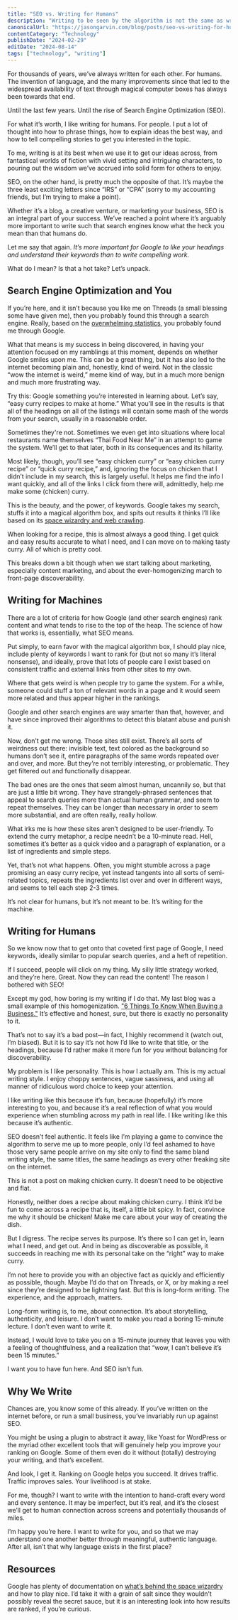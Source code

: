 ```yaml
---
title: "SEO vs. Writing for Humans"
description: "Writing to be seen by the algorithm is not the same as writing good content for your audience, and I think it's important to talk about that difference."
canonicalUrl: "https://jasongarvin.com/blog/posts/seo-vs-writing-for-humans"
contentCategory: "Technology"
publishDate: "2024-02-29"
editDate: "2024-08-14"
tags: ["technology", "writing"]
---
```


For thousands of years, we’ve always written for each other. For humans. The invention of language, and the many improvements since that led to the widespread availability of text through magical computer boxes has always been towards that end.

Until the last few years. Until the rise of Search Engine Optimization (SEO).

For what it’s worth, I like writing for humans. For people. I put a lot of thought into how to phrase things, how to explain ideas the best way, and how to tell compelling stories to get you interested in the topic.

To me, writing is at its best when we use it to get our ideas across, from fantastical worlds of fiction with vivid setting and intriguing characters, to pouring out the wisdom we’ve accrued into solid form for others to enjoy.

SEO, on the other hand, is pretty much the opposite of that. It’s maybe the three least exciting letters since “IRS” or “CPA” (sorry to my accounting friends, but I’m trying to make a point).

Whether it’s a blog, a creative venture, or marketing your business, SEO is an integral part of your success. We’ve reached a point where it’s arguably more important to write such that search engines know what the heck you mean than that humans do.

Let me say that again. *It’s more important for Google to like your headings and understand their keywords than to write compelling work.*

What do I mean? Is that a hot take? Let’s unpack.

## Search Engine Optimization and You

If you’re here, and it isn’t because you like me on Threads (a small blessing some have given me), then you probably found this through a search engine. Really, based on the [overwhelming statistics](https://gs.statcounter.com/search-engine-market-share), you probably found me through Google.

What that means is my success in being discovered, in having your attention focused on my ramblings at this moment, depends on whether Google smiles upon me. This can be a great thing, but it has also led to the internet becoming plain and, honestly, kind of weird. Not in the classic “wow the internet is weird,” meme kind of way, but in a much more benign and much more frustrating way.

Try this: Google something you’re interested in learning about. Let’s say, “easy curry recipes to make at home.” What you’ll see in the results is that all of the headings on all of the listings will contain some mash of the words from your search, usually in a reasonable order.

Sometimes they're not. Sometimes we even get into situations where local restaurants name themselves “Thai Food Near Me” in an attempt to game the system. We’ll get to that later, both in its consequences and its hilarity.

Most likely, though, you’ll see “easy chicken curry” or “easy chicken curry recipe” or “quick curry recipe,” and, ignoring the focus on chicken that I didn’t include in my search, this is largely useful. It helps me find the info I want quickly, and all of the links I click from there will, admittedly, help me make some (chicken) curry.

This is the beauty, and the power, of keywords. Google takes my search, stuffs it into a magical algorithm box, and spits out results it thinks I’ll like based on its [space wizardry and web crawling](https://jasongarvin.com/blog/seo-versus-humans#google-documentation).

When looking for a recipe, this is almost always a good thing. I get quick and easy results accurate to what I need, and I can move on to making tasty curry. All of which is pretty cool.

This breaks down a bit though when we start talking about marketing, especially content marketing, and about the ever-homogenizing march to front-page discoverability.

## Writing for Machines

There are a lot of criteria for how Google (and other search engines) rank content and what tends to rise to the top of the heap. The science of how that works is, essentially, what SEO means.

Put simply, to earn favor with the magical algorithm box, I should play nice, include plenty of keywords I want to rank for (but not so many it’s literal nonsense), and ideally, prove that lots of people care I exist based on consistent traffic and external links from other sites to my own.

Where that gets weird is when people try to game the system. For a while, someone could stuff a ton of relevant words in a page and it would seem more related and thus appear higher in the rankings.

Google and other search engines are way smarter than that, however, and have since improved their algorithms to detect this blatant abuse and punish it.

Now, don’t get me wrong. Those sites still exist. There’s all sorts of weirdness out there: invisible text, text colored as the background so humans don’t see it, entire paragraphs of the same words repeated over and over, and more. But they’re not terribly interesting, or problematic. They get filtered out and functionally disappear.

The bad ones are the ones that seem almost human, uncannily so, but that are just a little bit wrong. They have strangely-phrased sentences that appeal to search queries more than actual human grammar, and seem to repeat themselves. They can be longer than necessary in order to seem more substantial, and are often really, really hollow.

What irks me is how these sites aren’t designed to be user-friendly. To extend the curry metaphor, a recipe needn’t be a 10-minute read. Hell, sometimes it’s better as a quick video and a paragraph of explanation, or a list of ingredients and simple steps.

Yet, that’s not what happens. Often, you might stumble across a page promising an easy curry recipe, yet instead tangents into all sorts of semi-related topics, repeats the ingredients list over and over in different ways, and seems to tell each step 2-3 times.

It’s not clear for humans, but it’s not meant to be. It’s writing for the machine.

## Writing for Humans

So we know now that to get onto that coveted first page of Google, I need keywords, ideally similar to popular search queries, and a heft of repetition.

If I succeed, people will click on my thing. My silly little strategy worked, and they’re here. Great. Now they can read the content! The reason I bothered with SEO!

Except my god, how boring is my writing if I do that. My last blog was a small example of this homogenization. ["6 Things To Know When Buying a Business."](https://jasongarvin.com/blog/buying-a-business.html) It’s effective and honest, sure, but there is exactly no personality to it.

That’s not to say it’s a bad post&mdash;in fact, I highly recommend it (watch out, I’m biased). But it is to say it’s not how I’d like to write that title, or the headings, because I’d rather make it more fun for you without balancing for discoverability.

My problem is I like personality. This is how I actually am. This is my actual writing style. I enjoy choppy sentences, vague sassiness, and using all manner of ridiculous word choice to keep your attention.

I like writing like this because it’s fun, because (hopefully) it’s more interesting to you, and because it’s a real reflection of what you would experience when stumbling across my path in real life. I like writing like this because it’s authentic.

SEO doesn’t feel authentic. It feels like I’m playing a game to convince the algorithm to serve me up to more people, only I’d feel ashamed to have those very same people arrive on my site only to find the same bland writing style, the same titles, the same headings as every other freaking site on the internet.

This is not a post on making chicken curry. It doesn’t need to be objective and flat.

Honestly, neither does a recipe about making chicken curry. I think it’d be fun to come across a recipe that is, itself, a little bit spicy. In fact, convince me why it should be chicken! Make me care about your way of creating the dish.

But I digress. The recipe serves its purpose. It’s there so I can get in, learn what I need, and get out. And in being as discoverable as possible, it succeeds in reaching me with its personal take on the “right” way to make curry.

I’m not here to provide you with an objective fact as quickly and efficiently as possible, though. Maybe I’d do that on Threads, or X, or by making a reel since they’re designed to be lightning fast. But this is long-form writing. The experience, and the approach, matters.

Long-form writing is, to me, about connection. It’s about storytelling, authenticity, and leisure. I don’t want to make you read a boring 15-minute lecture. I don’t even want to write it.

Instead, I would love to take you on a 15-minute journey that leaves you with a feeling of thoughtfulness, and a realization that “wow, I can’t believe it’s been 15 minutes.”

I want you to have fun here. And SEO isn’t fun.

## Why We Write

Chances are, you know some of this already. If you’ve written on the internet before, or run a small business, you’ve invariably run up against SEO.

You might be using a plugin to abstract it away, like Yoast for WordPress or the myriad other excellent tools that will genuinely help you improve your ranking on Google. Some of them even do it without (totally) destroying your writing, and that’s excellent.

And look, I get it. Ranking on Google helps you succeed. It drives traffic. Traffic improves sales. Your livelihood is at stake.

For me, though? I want to write with the intention to hand-craft every word and every sentence. It may be imperfect, but it’s real, and it’s the closest we’ll get to human connection across screens and potentially thousands of miles.

I’m happy you’re here. I want to write for you, and so that we may understand one another better through meaningful, authentic language. After all, isn’t that why language exists in the first place?

## Resources

Google has plenty of documentation on [what’s behind the space wizardry](https://developers.google.com/search/docs/fundamentals/how-search-works) and how to play nice. I’d take it with a grain of salt since they wouldn’t possibly reveal the secret sauce, but it is an interesting look into how results are ranked, if you’re curious.
